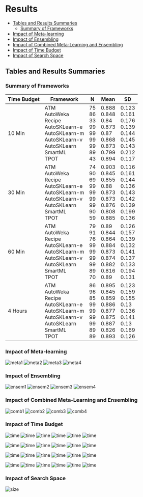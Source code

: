 
# Results
* [Tables and Results Summaries](#tables-and-results-summaries)
  * [Summary of Frameworks](#summary-of-frameworks)
* [Impact of Meta-learning](#impact-of-meta-learning)
* [Impact of Ensembling](#impact-of-ensembling)
* [Impact of Combined Meta-Learning and Ensembling](#impact-of-combined-meta-learning-and-ensembling)
* [Impact of Time Budget](#impact-of-time-budget)
* [Impact of Search Space](#impact-of-search-space)



## Tables and Results Summaries

### Summary of Frameworks

| Time Budget | Framework | N | Mean | SD |
|-------|---------------------------------------|--------------------|----------------------|------------------------------------|
| 10 Min | ATM <br> AutoWeka <br> Recipe <br> AutoSKLearn-e <br> AutoSKLearn-m <br> AutoSKLearn-v <br> AutoSKLearn <br> SmartML <br> TPOT | 75 <br> 86 <br>33 <br>99 <br>99<br> 99 <br>99<br> 89<br> 43 | 0.888 <br>0.848<br> 0.84 <br>0.873 <br>0.87<br> 0.868 <br> 0.873<br> 0.799 <br>0.894 | 0.123 <br>0.161<br> 0.176 <br>0.139<br> 0.144 <br>0.145<br> 0.143 <br>0.212 <br>0.117 |
| 30 Min | ATM <br> AutoWeka <br> Recipe <br> AutoSKLearn-e <br> AutoSKLearn-m <br> AutoSKLearn-v <br> AutoSKLearn <br> SmartML <br> TPOT | 74 <br>90<br> 69<br> 99<br> 99 <br>99 <br>99 <br>90<br> 59 | 0.903<br> 0.845<br> 0.855 <br>0.88 <br>0.873<br> 0.873 <br>0.876 <br>0.808<br> 0.885 | 0.116<br> 0.161<br> 0.144<br> 0.136 <br>0.143 <br>0.142 <br>0.139 <br>0.199 <br>0.136 |
| 60 Min | ATM <br> AutoWeka <br> Recipe <br> AutoSKLearn-e <br> AutoSKLearn-m <br> AutoSKLearn-v <br> AutoSKLearn <br> SmartML <br> TPOT | 79 <br>91 <br>76 <br>99<br> 99<br> 99<br> 99<br> 89<br> 70 | 0.89<br> 0.844 <br>0.864 <br>0.884<br> 0.873<br> 0.874 <br>0.882 <br>0.816 <br>0.89 | 0.126 <br>0.157 <br>0.139 <br>0.132<br> 0.141 <br>0.137 <br>0.133 <br>0.194 <br>0.131 |
| 4 Hours | ATM <br> AutoWeka <br> Recipe <br> AutoSKLearn-e <br> AutoSKLearn-m <br> AutoSKLearn-v <br> AutoSKLearn <br> SmartML <br> TPOT | 86<br> 96<br> 85<br> 99 <br>99 <br>99<br> 99 <br>89 <br>89 | 0.895<br> 0.845<br> 0.859<br> 0.886<br> 0.877<br> 0.875<br> 0.887 <br>0.826<br> 0.893 | 0.123 <br>0.159<br> 0.155 <br>0.13 <br>0.136<br> 0.141<br> 0.13 <br>0.169 <br>0.126 |

### Impact of Meta-learning
![meta1](https://raw.githubusercontent.com/DataSystemsGroupUT/AutoMLMicroAnalysis/master/docs/data/006MetaLearningEffectAll10min.png)
![meta2](https://raw.githubusercontent.com/DataSystemsGroupUT/AutoMLMicroAnalysis/master/docs/data/007MetaLearningEffectAll30min.png)
![meta3](https://raw.githubusercontent.com/DataSystemsGroupUT/AutoMLMicroAnalysis/master/docs/data/008MetaLearningEffectAll60min.png)
![meta4](https://raw.githubusercontent.com/DataSystemsGroupUT/AutoMLMicroAnalysis/master/docs/data/009MetaLearningEffectAll4hours.png)


### Impact of Ensembling
![ensem1](https://raw.githubusercontent.com/DataSystemsGroupUT/AutoMLMicroAnalysis/master/docs/data/011EnsemblingEffectAll10min.png)
![ensem2](https://raw.githubusercontent.com/DataSystemsGroupUT/AutoMLMicroAnalysis/master/docs/data/012EnsemblingEffectAll30min.png)
![ensem3](https://raw.githubusercontent.com/DataSystemsGroupUT/AutoMLMicroAnalysis/master/docs/data/013EnsemblingEffectAll60min.png)
![ensem4](https://raw.githubusercontent.com/DataSystemsGroupUT/AutoMLMicroAnalysis/master/docs/data/bench_figs/Effect_of_Ensembling_(4_Hours).png)

### Impact of Combined Meta-Learning and Ensembling
![comb1](https://raw.githubusercontent.com/DataSystemsGroupUT/AutoMLMicroAnalysis/master/docs/data/bench_figs/Effect_of_Combined_Meta-Learning_and_Ensembling._(10_Min).png)
![comb2](https://raw.githubusercontent.com/DataSystemsGroupUT/AutoMLMicroAnalysis/master/docs/data/bench_figs/Effect_of_Combined_Meta-Learning_and_Ensembling._(30_Min).png)
![comb3](https://raw.githubusercontent.com/DataSystemsGroupUT/AutoMLMicroAnalysis/master/docs/data/bench_figs/Effect_of_Combined_Meta-Learning_and_Ensembling._(60_Min).png)
![comb4](https://raw.githubusercontent.com/DataSystemsGroupUT/AutoMLMicroAnalysis/master/docs/data/bench_figs/Effect_of_Combined_Meta-Learning_and_Ensembling._(4_Hourse).png)
### Impact of Time Budget
![time](https://raw.githubusercontent.com/DataSystemsGroupUT/AutoMLMicroAnalysis/master/docs/data/bench_figs/Effect_of_time_budget_Increasing_for_AutoSKLearn_(30_Min-10_Min).png)
![time](https://raw.githubusercontent.com/DataSystemsGroupUT/AutoMLMicroAnalysis/master/docs/data/bench_figs/Effect_of_time_budget_Increasing_for_AutoSKLearn_(60_Min-10_Min).png)
![time](https://raw.githubusercontent.com/DataSystemsGroupUT/AutoMLMicroAnalysis/master/docs/data/bench_figs/Effect_of_time_budget_Increasing_for_AutoSKLearn_(4_Hours-10_Min).png)
![time](https://raw.githubusercontent.com/DataSystemsGroupUT/AutoMLMicroAnalysis/master/docs/data/bench_figs/Effect_of_time_budget_Increasing_for_AutoSKLearn_(60_Min-30_Min).png)
![time](https://raw.githubusercontent.com/DataSystemsGroupUT/AutoMLMicroAnalysis/master/docs/data/bench_figs/Effect_of_time_budget_Increasing_for_AutoSKLearn_(4_Hours-30_Min).png)
![time](https://raw.githubusercontent.com/DataSystemsGroupUT/AutoMLMicroAnalysis/master/docs/data/bench_figs/Effect_of_time_budget_Increasing_for_AutoSKLearn_(4_Hours-60_Min).png)

![time](https://raw.githubusercontent.com/DataSystemsGroupUT/AutoMLMicroAnalysis/master/docs/data/bench_figs/Effect_of_time_budget_Increasing_for_AutoSKLearn-m_(30_Min-10_Min).png)
![time](https://raw.githubusercontent.com/DataSystemsGroupUT/AutoMLMicroAnalysis/master/docs/data/bench_figs/Effect_of_time_budget_Increasing_for_AutoSKLearn-m_(60_Min-10_Min).png)
![time](https://raw.githubusercontent.com/DataSystemsGroupUT/AutoMLMicroAnalysis/master/docs/data/bench_figs/Effect_of_time_budget_Increasing_for_AutoSKLearn-m_(4_Hours-10_Min).png)
![time](https://raw.githubusercontent.com/DataSystemsGroupUT/AutoMLMicroAnalysis/master/docs/data/bench_figs/Effect_of_time_budget_Increasing_for_AutoSKLearn-m_(60_Min-30_Min).png)
![time](https://raw.githubusercontent.com/DataSystemsGroupUT/AutoMLMicroAnalysis/master/docs/data/bench_figs/Effect_of_time_budget_Increasing_for_AutoSKLearn-m_(4_Hours-30_Min).png)
![time](https://raw.githubusercontent.com/DataSystemsGroupUT/AutoMLMicroAnalysis/master/docs/data/bench_figs/Effect_of_time_budget_Increasing_for_AutoSKLearn-m_(4_Hours-60_Min).png)


![time](https://raw.githubusercontent.com/DataSystemsGroupUT/AutoMLMicroAnalysis/master/docs/data/bench_figs/Effect_of_time_budget_Increasing_for_AutoSKLearn-e_(30_Min-10_Min).png)
![time](https://raw.githubusercontent.com/DataSystemsGroupUT/AutoMLMicroAnalysis/master/docs/data/bench_figs/Effect_of_time_budget_Increasing_for_AutoSKLearn-e_(60_Min-10_Min).png)
![time](https://raw.githubusercontent.com/DataSystemsGroupUT/AutoMLMicroAnalysis/master/docs/data/bench_figs/Effect_of_time_budget_Increasing_for_AutoSKLearn-e_(4_Hours-10_Min).png)
![time](https://raw.githubusercontent.com/DataSystemsGroupUT/AutoMLMicroAnalysis/master/docs/data/bench_figs/Effect_of_time_budget_Increasing_for_AutoSKLearn-e_(60_Min-30_Min).png)
![time](https://raw.githubusercontent.com/DataSystemsGroupUT/AutoMLMicroAnalysis/master/docs/data/bench_figs/Effect_of_time_budget_Increasing_for_AutoSKLearn-e_(4_Hours-30_Min).png)
![time](https://raw.githubusercontent.com/DataSystemsGroupUT/AutoMLMicroAnalysis/master/docs/data/bench_figs/Effect_of_time_budget_Increasing_for_AutoSKLearn-e_(4_Hours-60_Min).png)

![time](https://raw.githubusercontent.com/DataSystemsGroupUT/AutoMLMicroAnalysis/master/docs/data/bench_figs/Effect_of_time_budget_Increasing_for_AutoSKLearn-v_(30_Min-10_Min).png)
![time](https://raw.githubusercontent.com/DataSystemsGroupUT/AutoMLMicroAnalysis/master/docs/data/bench_figs/Effect_of_time_budget_Increasing_for_AutoSKLearn-v_(60_Min-10_Min).png)
![time](https://raw.githubusercontent.com/DataSystemsGroupUT/AutoMLMicroAnalysis/master/docs/data/bench_figs/Effect_of_time_budget_Increasing_for_AutoSKLearn-v_(4_Hours-10_Min).png)
![time](https://raw.githubusercontent.com/DataSystemsGroupUT/AutoMLMicroAnalysis/master/docs/data/bench_figs/Effect_of_time_budget_Increasing_for_AutoSKLearn-v_(60_Min-30_Min).png)
![time](https://raw.githubusercontent.com/DataSystemsGroupUT/AutoMLMicroAnalysis/master/docs/data/bench_figs/Effect_of_time_budget_Increasing_for_AutoSKLearn-v_(4_Hours-30_Min).png)
![time](https://raw.githubusercontent.com/DataSystemsGroupUT/AutoMLMicroAnalysis/master/docs/data/bench_figs/Effect_of_time_budget_Increasing_for_AutoSKLearn-v_(4_Hours-60_Min).png)
### Impact of Search Space
![size](https://raw.githubusercontent.com/DataSystemsGroupUT/AutoMLMicroAnalysis/master/docs/data/Accuracyfcand3cfor30minutes.png)

